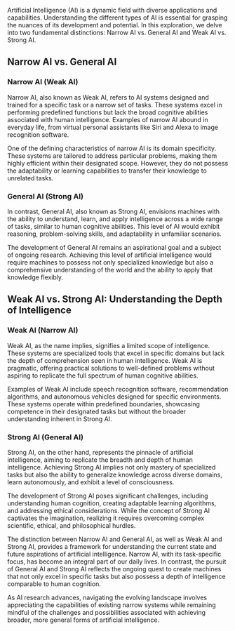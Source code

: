 Artificial Intelligence (AI) is a dynamic field with diverse applications and capabilities. Understanding the different types of AI is essential for grasping the nuances of its development and potential. In this exploration, we delve into two fundamental distinctions: Narrow AI vs. General AI and Weak AI vs. Strong AI.

## Narrow AI vs. General AI

### Narrow AI (Weak AI)

Narrow AI, also known as Weak AI, refers to AI systems designed and trained for a specific task or a narrow set of tasks. These systems excel in performing predefined functions but lack the broad cognitive abilities associated with human intelligence. Examples of narrow AI abound in everyday life, from virtual personal assistants like Siri and Alexa to image recognition software.

One of the defining characteristics of narrow AI is its domain specificity. These systems are tailored to address particular problems, making them highly efficient within their designated scope. However, they do not possess the adaptability or learning capabilities to transfer their knowledge to unrelated tasks.

### General AI (Strong AI)

In contrast, General AI, also known as Strong AI, envisions machines with the ability to understand, learn, and apply intelligence across a wide range of tasks, similar to human cognitive abilities. This level of AI would exhibit reasoning, problem-solving skills, and adaptability in unfamiliar scenarios.

The development of General AI remains an aspirational goal and a subject of ongoing research. Achieving this level of artificial intelligence would require machines to possess not only specialized knowledge but also a comprehensive understanding of the world and the ability to apply that knowledge flexibly.

## Weak AI vs. Strong AI: Understanding the Depth of Intelligence

### Weak AI (Narrow AI)

Weak AI, as the name implies, signifies a limited scope of intelligence. These systems are specialized tools that excel in specific domains but lack the depth of comprehension seen in human intelligence. Weak AI is pragmatic, offering practical solutions to well-defined problems without aspiring to replicate the full spectrum of human cognitive abilities.

Examples of Weak AI include speech recognition software, recommendation algorithms, and autonomous vehicles designed for specific environments. These systems operate within predefined boundaries, showcasing competence in their designated tasks but without the broader understanding inherent in Strong AI.

### Strong AI (General AI)

Strong AI, on the other hand, represents the pinnacle of artificial intelligence, aiming to replicate the breadth and depth of human intelligence. Achieving Strong AI implies not only mastery of specialized tasks but also the ability to generalize knowledge across diverse domains, learn autonomously, and exhibit a level of consciousness.

The development of Strong AI poses significant challenges, including understanding human cognition, creating adaptable learning algorithms, and addressing ethical considerations. While the concept of Strong AI captivates the imagination, realizing it requires overcoming complex scientific, ethical, and philosophical hurdles.

The distinction between Narrow AI and General AI, as well as Weak AI and Strong AI, provides a framework for understanding the current state and future aspirations of artificial intelligence. Narrow AI, with its task-specific focus, has become an integral part of our daily lives. In contrast, the pursuit of General AI and Strong AI reflects the ongoing quest to create machines that not only excel in specific tasks but also possess a depth of intelligence comparable to human cognition.

As AI research advances, navigating the evolving landscape involves appreciating the capabilities of existing narrow systems while remaining mindful of the challenges and possibilities associated with achieving broader, more general forms of artificial intelligence.